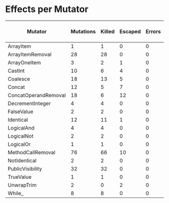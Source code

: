 # Effects per Mutator

| Mutator              | Mutations | Killed | Escaped | Errors | Syntax Errors | Timed Out | Skipped | MSI (%s) | Covered MSI (%s) |
| -------------------- | --------- | ------ | ------- | ------ | ------------- | --------- | ------- | -------- | ---------------- |
| ArrayItem            |         1 |      1 |       0 |      0 |             0 |         0 |       0 |   100.00 |           100.00 |
| ArrayItemRemoval     |        28 |     28 |       0 |      0 |             0 |         0 |       0 |   100.00 |           100.00 |
| ArrayOneItem         |         3 |      2 |       1 |      0 |             0 |         0 |       0 |    66.67 |            66.67 |
| CastInt              |        10 |      6 |       4 |      0 |             0 |         0 |       0 |    60.00 |            60.00 |
| Coalesce             |        18 |     13 |       5 |      0 |             0 |         0 |       0 |    72.22 |            72.22 |
| Concat               |        12 |      5 |       7 |      0 |             0 |         0 |       0 |    41.67 |            41.67 |
| ConcatOperandRemoval |        18 |      6 |      12 |      0 |             0 |         0 |       0 |    33.33 |            33.33 |
| DecrementInteger     |         4 |      4 |       0 |      0 |             0 |         0 |       0 |   100.00 |           100.00 |
| FalseValue           |         2 |      2 |       0 |      0 |             0 |         0 |       0 |   100.00 |           100.00 |
| Identical            |        12 |     11 |       1 |      0 |             0 |         0 |       0 |    91.67 |            91.67 |
| LogicalAnd           |         4 |      4 |       0 |      0 |             0 |         0 |       0 |   100.00 |           100.00 |
| LogicalNot           |         2 |      2 |       0 |      0 |             0 |         0 |       0 |   100.00 |           100.00 |
| LogicalOr            |         1 |      1 |       0 |      0 |             0 |         0 |       0 |   100.00 |           100.00 |
| MethodCallRemoval    |        76 |     66 |      10 |      0 |             0 |         0 |       0 |    86.84 |            86.84 |
| NotIdentical         |         2 |      2 |       0 |      0 |             0 |         0 |       0 |   100.00 |           100.00 |
| PublicVisibility     |        32 |     32 |       0 |      0 |             0 |         0 |       0 |   100.00 |           100.00 |
| TrueValue            |         1 |      1 |       0 |      0 |             0 |         0 |       0 |   100.00 |           100.00 |
| UnwrapTrim           |         2 |      0 |       2 |      0 |             0 |         0 |       0 |     0.00 |             0.00 |
| While_               |         8 |      8 |       0 |      0 |             0 |         0 |       0 |   100.00 |           100.00 |
